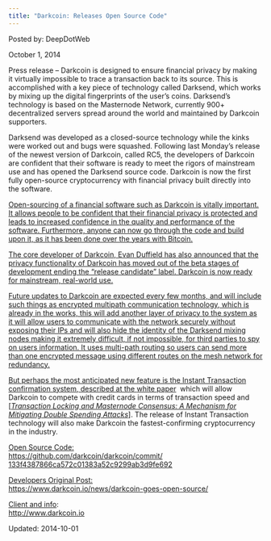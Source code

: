 ```yaml
---
title: "Darkcoin: Releases Open Source Code"
---
```



Posted by: DeepDotWeb

<span>October 1, 2014</span>

<p>Press release &#8211; Darkcoin is designed to ensure financial privacy by making it virtually impossible to trace a transaction back to its source. This is accomplished with a key piece of technology called Darksend, which works by mixing up the digital fingerprints of the user&#8217;s coins. Darksend’s technology is based on the Masternode Network, currently 900+ decentralized servers spread around the world and maintained by Darkcoin supporters.</p>
<p>Darksend was developed as a closed-source technology while the kinks were worked out and bugs were squashed. Following last Monday&#8217;s release of the newest version of Darkcoin, called RC5, the developers of Darkcoin are confident that their software is ready to meet the rigors of mainstream use and has opened the Darksend source code. Darkcoin is now the first fully open-source cryptocurrency with financial privacy built directly into the software.</p>
<p><a href="/imgs/2014/10/OpenSource1.png"/>
<p>Open-sourcing of a financial software such as Darkcoin is vitally important. It allows people to be confident that their financial privacy is protected and leads to increased confidence in the quality and performance of the software. Furthermore, anyone can now go through the code and build upon it, as it has been done over the years with Bitcoin.</p>
<p>The core developer of Darkcoin, Evan Duffield has also announced that the privacy functionality of Darkcoin has moved out of the beta stages of development ending the &#8220;release candidate&#8221; label. Darkcoin is now ready for mainstream, real-world use.</p>
<p>Future updates to Darkcoin are expected every few months, and will include such things as encrypted multipath communication technology, which is already in the works, this will add another layer of privacy to the system as it will allow users to communicate with the network securely without exposing their IPs and will also hide the identity of the Darksend mixing nodes making it extremely difficult, if not impossible, for third parties to spy on users information. It uses multi-path routing so users can send more than one encrypted message using different routes on the mesh network for redundancy.</p>
<p>But perhaps the most anticipated new feature is the Instant Transaction confirmation system, described at the <a href="https://www.darkcoin.io/downloads/InstantTX.pdf" target="_blank">white paper</a>  which will allow Darkcoin to compete with credit cards in terms of transaction speed and [<a href="https://www.darkcoin.io/downloads/InstantTX.pdf"><em>Transaction Locking and Masternode Consensus: A Mechanism for Mitigating Double Spending Attacks</em></a>]. The release of Instant Transaction technology will also make Darkcoin the fastest-confirming cryptocurrency in the industry.</p>
<p><span style="text-decoration: underline;"> Open Source Code:</span><br/>
<a href="https://github.com/darkcoin/darkcoin/commit/133f4387866ca572c01383a52c9299ab3d9fe692" target="_blank">https://github.com/darkcoin/<wbr/>darkcoin/commit/<wbr/>133f4387866ca572c01383a52c9299<wbr/>ab3d9fe692</a></p>
<p><span style="text-decoration: underline;">Developers Original Post:</span><br/>
<a href="https://www.darkcoin.io/news/darkcoin-goes-open-source/" target="_blank">https://www.darkcoin.io/news/<wbr/>darkcoin-goes-open-source/</a></p>
<p><span style="text-decoration: underline;">Client and info</span>:<br/>
<a href="http://www.darkcoin.io" target="_blank">http://www.darkcoin.io</a></p>

Updated: 2014-10-01
    
